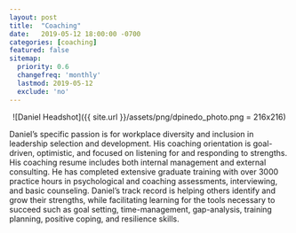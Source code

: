 ```yaml
---
layout: post
title:  "Coaching"
date:   2019-05-12 18:00:00 -0700
categories: [coaching]
featured: false
sitemap:
  priority: 0.6
  changefreq: 'monthly'
  lastmod: 2019-05-12
  exclude: 'no'
---
```


<p align="center">
  ![Daniel Headshot]({{ site.url }}/assets/png/dpinedo_photo.png = 216x216)
</p>

Daniel’s specific passion is for workplace diversity and inclusion in leadership selection and development. His coaching orientation is goal-driven, optimistic, and focused on listening for and responding to strengths. His coaching resume includes both internal management and external consulting. He has completed extensive graduate training with over 3000 practice hours in psychological and coaching assessments, interviewing, and basic counseling. Daniel’s track record is helping others identify and grow their strengths, while facilitating learning for the tools necessary to succeed such as goal setting, time-management, gap-analysis, training planning, positive coping, and resilience skills.
